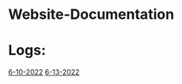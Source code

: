 # Website-Documentation

Logs:
===================
[6-10-2022](Logs/6-10-2022.md)
[6-13-2022](Logs/6-13-2022.md)

